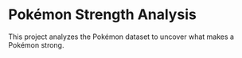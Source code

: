# Pokémon Strength Analysis

This project analyzes the Pokémon dataset to uncover what makes a Pokémon strong.
